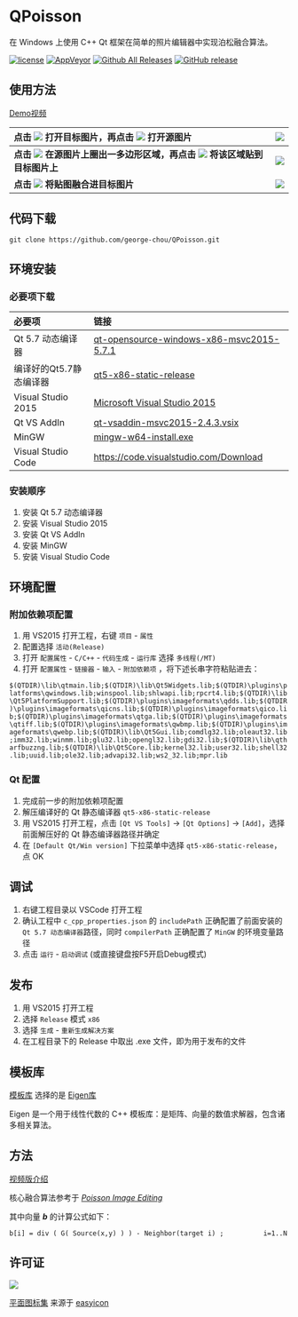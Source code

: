 # QPoisson

在 Windows 上使用 C++ Qt 框架在简单的照片编辑器中实现泊松融合算法。

[![license](https://img.shields.io/github/license/george-chou/QPoisson.svg)](https://github.com/george-chou/QPoisson/blob/master/LICENSE)
[![AppVeyor](https://img.shields.io/appveyor/ci/george-chou/QPoisson.svg)](https://ci.appveyor.com/project/george-chou/QPoisson)
[![Github All Releases](https://img.shields.io/github/downloads/george-chou/QPoisson/total.svg)](https://github.com/george-chou/QPoisson/releases)
[![GitHub release](https://img.shields.io/github/release/george-chou/QPoisson.svg)](https://github.com/george-chou/QPoisson/releases/latest)

## 使用方法

<a href="https://www.bilibili.com/video/BV1zd4y1J7FG?p=1" target="_blank">Demo视频</a>

| 点击 <img src='https://picrepo.netlify.app/QPoisson/file_32px_572850_easyicon.net.ico' /> 打开目标图片，再点击 <img src='https://picrepo.netlify.app/QPoisson/windows_32px_573226_easyicon.net.ico' /> 打开源图片                                            | <img src="https://picrepo.netlify.app/QPoisson/qps.PNG"/> |
| :----------------------------------------------------------------------------------------------------------------------------------------------------------------------------------------------------------------------------------------------------------- | :-------------------------------------------------------: |
| <b>点击 <img src='https://picrepo.netlify.app/QPoisson/polygon_32px_1169471_easyicon.net.ico' /> 在源图片上圈出一多边形区域，再点击 <img src='https://picrepo.netlify.app/QPoisson/file_transfer_32px_572861_easyicon.net.ico' /> 将该区域贴到目标图片上</b> | <img src="https://picrepo.netlify.app/QPoisson/qpt.PNG"/> |
| <b>点击 <img src='https://picrepo.netlify.app/QPoisson/match_width_and_height_32px_572964_easyicon.net.ico' /> 将贴图融合进目标图片</b>                                                                                                                      | <img src="https://picrepo.netlify.app/QPoisson/qpo.PNG"/> |

## 代码下载
```
git clone https://github.com/george-chou/QPoisson.git
```

## 环境安装

### 必要项下载

| 必要项                  | 链接                                                                                                                                     |
| :---------------------- | :--------------------------------------------------------------------------------------------------------------------------------------- |
| Qt 5.7 动态编译器       | [qt-opensource-windows-x86-msvc2015-5.7.1](https://download.qt.io/new_archive/qt/5.7/5.7.1/qt-opensource-windows-x86-msvc2015-5.7.1.exe) |
| 编译好的Qt5.7静态编译器 | [qt5-x86-static-release](https://pan.baidu.com/s/1hhDt9MIG0PfcXXFaZrHyRw?pwd=iUgO)                                                       |
| Visual Studio 2015      | [Microsoft Visual Studio 2015](https://pan.baidu.com/s/15CQKY6LhU_xATe8Ra9r4jw?pwd=0pwH)                                                 |
| Qt VS AddIn             | [qt-vsaddin-msvc2015-2.4.3.vsix](https://download.qt.io/archive/vsaddin/2.4.3/qt-vsaddin-msvc2015-2.4.3.vsix)                            |
| MinGW                   | [mingw-w64-install.exe](https://pan.baidu.com/s/1d0tPdiGStfAoYIk4FAfiig?pwd=BWll)                                                        |
| Visual Studio Code      | <https://code.visualstudio.com/Download>                                                                                                 |

### 安装顺序

1. 安装 Qt 5.7 动态编译器
2. 安装 Visual Studio 2015
3. 安装 Qt VS AddIn
4. 安装 MinGW
5. 安装 Visual Studio Code

## 环境配置

### 附加依赖项配置

1. 用 VS2015 打开工程，右键 `项目` - `属性`
2. 配置选择 `活动(Release)`
3. 打开 `配置属性` - `C/C++` - `代码生成` - `运行库` 选择 `多线程(/MT)`
4. 打开 `配置属性` - `链接器` - `输入` - `附加依赖项` ，将下述长串字符粘贴进去：

`$(QTDIR)\lib\qtmain.lib;$(QTDIR)\lib\Qt5Widgets.lib;$(QTDIR)\plugins\platforms\qwindows.lib;winspool.lib;shlwapi.lib;rpcrt4.lib;$(QTDIR)\lib\Qt5PlatformSupport.lib;$(QTDIR)\plugins\imageformats\qdds.lib;$(QTDIR)\plugins\imageformats\qicns.lib;$(QTDIR)\plugins\imageformats\qico.lib;$(QTDIR)\plugins\imageformats\qtga.lib;$(QTDIR)\plugins\imageformats\qtiff.lib;$(QTDIR)\plugins\imageformats\qwbmp.lib;$(QTDIR)\plugins\imageformats\qwebp.lib;$(QTDIR)\lib\Qt5Gui.lib;comdlg32.lib;oleaut32.lib;imm32.lib;winmm.lib;glu32.lib;opengl32.lib;gdi32.lib;$(QTDIR)\lib\qtharfbuzzng.lib;$(QTDIR)\lib\Qt5Core.lib;kernel32.lib;user32.lib;shell32.lib;uuid.lib;ole32.lib;advapi32.lib;ws2_32.lib;mpr.lib`

### Qt 配置

1. 完成前一步的附加依赖项配置
2. 解压编译好的 Qt 静态编译器 `qt5-x86-static-release`
3. 用 VS2015 打开工程，点击 `[Qt VS Tools]` -> `[Qt Options]` -> `[Add]`，选择前面解压好的 Qt 静态编译器路径并确定
4. 在 `[Default Qt/Win version]` 下拉菜单中选择 `qt5-x86-static-release`，点 OK

## 调试

1. 右键工程目录以 VSCode 打开工程
2. 确认工程中 `c_cpp_properties.json` 的 `includePath` 正确配置了前面安装的 `Qt 5.7 动态编译器`路径，同时 `compilerPath` 正确配置了 `MinGW` 的环境变量路径
3. 点击 `运行` - `启动调试` (或直接键盘按F5开启Debug模式)

## 发布

1. 用 VS2015 打开工程
2. 选择 `Release` 模式 `x86`
3. 选择 `生成` - `重新生成解决方案`
4. 在工程目录下的 Release 中取出 .exe 文件，即为用于发布的文件

## 模板库

[模板库](https://github.com/george-chou/QPoisson/tree/master/QPoisson/Eigen) 选择的是 [Eigen库](http://eigen.tuxfamily.org)

Eigen 是一个用于线性代数的 C++ 模板库：是矩阵、向量的数值求解器，包含诸多相关算法。

## 方法

<a href="https://www.bilibili.com/video/BV1zd4y1J7FG?p=2" target="_blank">视频版介绍</a>

核心融合算法参考于 [_Poisson Image Editing_](http://www.cs.jhu.edu/~misha/Fall07/Papers/Perez03.pdf)

其中向量 <b><i>b</i></b> 的计算公式如下：
```
b[i] = div ( G( Source(x,y) ) ) - Neighbor(target i) ;          i=1..N
```

## 许可证

<a href="https://opensource.org/licenses/MIT" target="_blank">
    <img src="https://www.gnu.org/software/mit-scheme/lambda.png" />
</a>

[平面图标集](https://github.com/george-chou/QPoisson/tree/master/QPoisson/Resources) 来源于 [easyicon](https://www.easyicon.cc/)
